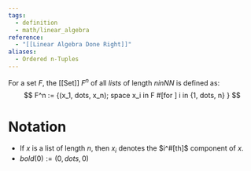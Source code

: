 ```yaml
---
tags:
  - definition
  - math/linear_algebra
reference:
  - "[[Linear Algebra Done Right]]"
aliases:
  - Ordered n-Tuples
---
```

For a set $F$, the [[Set]] $F^n$ of all _lists_ of length $n in NN$ is defined as:$$
F^n := {(x_1, dots, x_n); space x_i in F #[for ] i in {1, dots, n} }
$$
# Notation
- If $x$ is a list of length $n$, then $x_i$ denotes the $i^#[th]$ component of $x$.
- $bold(0) := (0, dots, 0)$ 